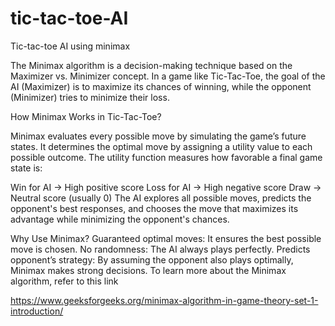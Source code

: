 # tic-tac-toe-AI
Tic-tac-toe AI using minimax

The Minimax algorithm is a decision-making technique based on the Maximizer vs. Minimizer concept. In a game like Tic-Tac-Toe, the goal of the AI (Maximizer) is to maximize its chances of winning, while the opponent (Minimizer) tries to minimize their loss.


How Minimax Works in Tic-Tac-Toe?

Minimax evaluates every possible move by simulating the game’s future states. It determines the optimal move by assigning a utility value to each possible outcome. The utility function measures how favorable a final game state is:

Win for AI → High positive score
Loss for AI → High negative score
Draw → Neutral score (usually 0)
The AI explores all possible moves, predicts the opponent's best responses, and chooses the move that maximizes its advantage while minimizing the opponent's chances.


Why Use Minimax?
Guaranteed optimal moves: It ensures the best possible move is chosen.
No randomness: The AI always plays perfectly.
Predicts opponent’s strategy: By assuming the opponent also plays optimally, Minimax makes strong decisions.
To learn more about the Minimax algorithm, refer to this link 

https://www.geeksforgeeks.org/minimax-algorithm-in-game-theory-set-1-introduction/
